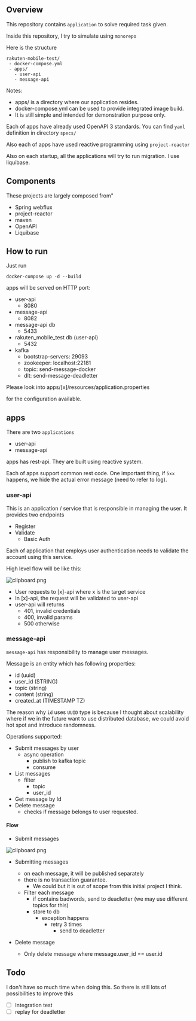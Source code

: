 ## Overview

This repository contains `application` to solve required task given.

Inside this repository, I try to simulate using `monorepo`

Here is the structure

```
rakuten-mobile-test/
 - docker-compose.yml
 - apps/
   - user-api
   - message-api
```

Notes:

- apps/ is a directory where our application resides.
- docker-compose.yml can be used to provide integrated image build.
- It is still simple and intended for demonstration purpose only.

Each of apps have already used OpenAPI 3 standards. You can find `yaml` definition in directory `specs/`

Also each of apps have used reactive programming using `project-reactor`

Also on each startup, all the applications will try to run migration. I use liquibase.

## Components

These projects are largely composed from"

- Spring webflux
- project-reactor
- maven
- OpenAPI
- Liquibase

## How to run

Just run

`docker-compose up -d --build`

apps will be served on HTTP port:

- user-api
    - 8080
- message-api
    - 8082
- message-api db
    - 5433
- rakuten_mobile_test db (user-api)
    - 5432
- kafka
    - bootstrap-servers: 29093
    - zookeeper: localhost:22181
    - topic: send-message-docker
    - dlt: send-message-deadletter

Please look into apps/[x]/resources/application.properties

for the configuration available.

## apps

There are two `applications`

- user-api
- message-api

apps has rest-api. They are built using reactive system.

Each of apps support common rest code. One important thing, if `5xx` happens, we hide the actual error message (need to refer to log).

### user-api

This is an application / service that is responsible in managing the user. It provides two endpoints

- Register
- Validate
    - Basic Auth

Each of application that employs user authentication needs to validate the account using this service.

High level flow will be like this:

![clipboard.png](inkdrop://file:tt9NhQ18e)

- User requests to [x]-api where x is the target service
- In [x]-api, the request will be validated to user-api
- user-api will returns
    - 401, invalid credentials
    - 400, invalid params
    - 500 otherwise

### message-api

`message-api` has responsibility to manage user messages.

Message is an entity which has following properties:

- id (uuid)
- user_id (STRING)
- topic (string)
- content (string)
- created_at (TIMESTAMP TZ)

The reason why `id` uses `UUID` type is because I thought about scalability where if we in the future want to use distributed database, we could avoid hot spot and introduce randomness.

Operations supported:

- Submit messages by user
    - async operation
        - publish to kafka topic
        - consume
- List messages
    - filter
        - topic
        - user_id
- Get message by Id
- Delete message
    - checks if message belongs to user requested.


#### Flow

- Submit messages

![clipboard.png](inkdrop://file:xiJLwPzKw)

- Submitting messages

    - on each message, it will be published separately
    - there is no transaction guarantee.
        - We could but it is out of scope from this initial project I think.
    - Filter each message
        - if contains badwords, send to deadletter (we may use different topics for this)
        - store to db
            - exception happens
                - retry 3 times
                    - send to deadletter

- Delete message
    - Only delete message where message.user_id == user.id

## Todo

I don't have so much time when doing this. So there is still lots of possibilities to improve this

- [ ] Integration test
- [ ] replay for deadletter

